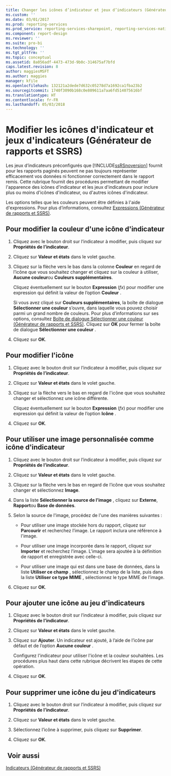 ```yaml
---
title: Changer les icônes d’indicateur et jeux d’indicateurs (Générateur de rapports et SSRS) | Microsoft Docs
ms.custom: ''
ms.date: 03/01/2017
ms.prod: reporting-services
ms.prod_service: reporting-services-sharepoint, reporting-services-native
ms.component: report-design
ms.reviewer: ''
ms.suite: pro-bi
ms.technology: ''
ms.tgt_pltfrm: ''
ms.topic: conceptual
ms.assetid: 8a056adf-4473-473d-9b0c-314675af7bfd
caps.latest.revision: 8
author: maggiesMSFT
ms.author: maggies
manager: kfile
ms.openlocfilehash: 132121a2dede7d632c05278d7a1692ca1fba23b2
ms.sourcegitcommit: 1740f3090b168c0e809611a7aa6fd514075616bf
ms.translationtype: HT
ms.contentlocale: fr-FR
ms.lasthandoff: 05/03/2018
---
```

# <a name="change-indicator-icons-and-indicator-sets-report-builder-and-ssrs"></a>Modifier les icônes d'indicateur et jeux d'indicateurs (Générateur de rapports et SSRS)
  Les jeux d’indicateurs préconfigurés que [!INCLUDE[ssRSnoversion](../../includes/ssrsnoversion-md.md)] fournit pour les rapports paginés peuvent ne pas toujours représenter efficacement vos données ni fonctionner correctement dans le rapport remis. Cette rubrique fournit des procédures permettant de modifier l'apparence des icônes d'indicateur et les jeux d'indicateurs pour inclure plus ou moins d'icônes d'indicateur, ou d'autres icônes d'indicateur.  
  
 Les options telles que les couleurs peuvent être définies à l'aide d'expressions. Pour plus d’informations, consultez [Expressions &#40;Générateur de rapports et SSRS&#41;](../../reporting-services/report-design/expressions-report-builder-and-ssrs.md).  
  
## <a name="to-change-the-color-of-an-indicator-icon"></a>Pour modifier la couleur d'une icône d'indicateur  
  
1.  Cliquez avec le bouton droit sur l’indicateur à modifier, puis cliquez sur **Propriétés de l’indicateur**.  
  
2.  Cliquez sur **Valeur et états** dans le volet gauche.  
  
3.  Cliquez sur la flèche vers le bas dans la colonne **Couleur** en regard de l’icône que vous souhaitez changer et cliquez sur la couleur à utiliser, **Aucune couleur**ou **Couleurs supplémentaires**.  
  
     Cliquez éventuellement sur le bouton **Expression** (*fx*) pour modifier une expression qui définit la valeur de l’option **Couleur** .  
  
     Si vous avez cliqué sur **Couleurs supplémentaires**, la boîte de dialogue **Sélectionner une couleur** s’ouvre, dans laquelle vous pouvez choisir parmi un grand nombre de couleurs. Pour plus d’informations sur ses options, consultez [Boîte de dialogue Sélectionner une couleur &#40;Générateur de rapports et SSRS&#41;](http://msdn.microsoft.com/library/ac7089a3-5c7b-4f53-8348-180610e86da2). Cliquez sur **OK** pour fermer la boîte de dialogue **Sélectionner une couleur** .  
  
4.  Cliquez sur **OK**.  
  
## <a name="to-change-the-icon"></a>Pour modifier l'icône  
  
1.  Cliquez avec le bouton droit sur l’indicateur à modifier, puis cliquez sur **Propriétés de l’indicateur**.  
  
2.  Cliquez sur **Valeur et états** dans le volet gauche.  
  
3.  Cliquez sur la flèche vers le bas en regard de l'icône que vous souhaitez changer et sélectionnez une icône différente.  
  
     Cliquez éventuellement sur le bouton **Expression** (*fx*) pour modifier une expression qui définit la valeur de l’option **Icône** .  
  
4.  Cliquez sur **OK**.  
  
## <a name="to-use-a-custom-image-as-an-indicator-icon"></a>Pour utiliser une image personnalisée comme icône d'indicateur  
  
1.  Cliquez avec le bouton droit sur l’indicateur à modifier, puis cliquez sur **Propriétés de l’indicateur**.  
  
2.  Cliquez sur **Valeur et états** dans le volet gauche.  
  
3.  Cliquez sur la flèche vers le bas en regard de l’icône que vous souhaitez changer et sélectionnez **Image**.  
  
4.  Dans la liste **Sélectionner la source de l’image** , cliquez sur **Externe**, **Rapport**ou **Base de données**.  
  
5.  Selon la source de l'image, procédez de l'une des manières suivantes :  
  
    -   Pour utiliser une image stockée hors du rapport, cliquez sur **Parcourir** et recherchez l’image. Le rapport inclura une référence à l'image.  
  
    -   Pour utiliser une image incorporée dans le rapport, cliquez sur **Importer** et recherchez l’image. L'image sera ajoutée à la définition de rapport et enregistrée avec celle-ci.  
  
    -   Pour utiliser une image qui est dans une base de données, dans la liste **Utiliser ce champ** , sélectionnez le champ de la liste, puis dans la liste **Utiliser ce type MIME** , sélectionnez le type MIME de l’image.  
  
6.  Cliquez sur **OK**.  
  
## <a name="to-add-an-icon-to-the-indicator-set"></a>Pour ajouter une icône au jeu d'indicateurs  
  
1.  Cliquez avec le bouton droit sur l’indicateur à modifier, puis cliquez sur **Propriétés de l’indicateur**.  
  
2.  Cliquez sur **Valeur et états** dans le volet gauche.  
  
3.  Cliquez sur **Ajouter**. Un indicateur est ajouté, à l’aide de l’icône par défaut et de l’option **Aucune couleur** .  
  
     Configurez l'indicateur pour utiliser l'icône et la couleur souhaitées. Les procédures plus haut dans cette rubrique décrivent les étapes de cette opération.  
  
4.  Cliquez sur **OK**.  
  
## <a name="to-delete-an-icon-to-the-indicator-set"></a>Pour supprimer une icône du jeu d'indicateurs  
  
1.  Cliquez avec le bouton droit sur l’indicateur à modifier, puis cliquez sur **Propriétés de l’indicateur**.  
  
2.  Cliquez sur **Valeur et états** dans le volet gauche.  
  
3.  Sélectionnez l’icône à supprimer, puis cliquez sur **Supprimer**.  
  
4.  Cliquez sur **OK**.  
  
## <a name="see-also"></a> Voir aussi  
 [Indicateurs &#40;Générateur de rapports et SSRS&#41;](../../reporting-services/report-design/indicators-report-builder-and-ssrs.md)  
  
  
